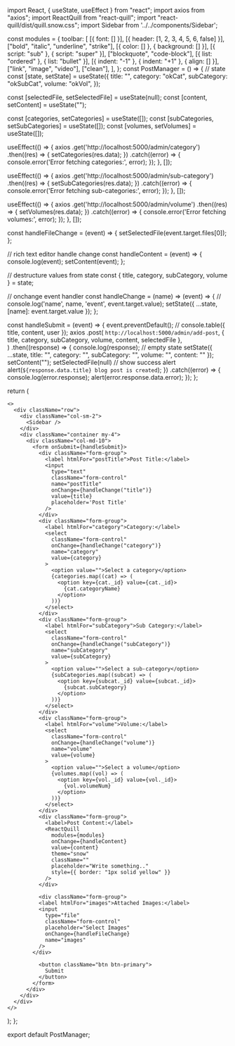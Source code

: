 import React, { useState, useEffect } from "react";
import axios from "axios";
import ReactQuill from "react-quill";
import "react-quill/dist/quill.snow.css";
import Sidebar from '../../components/Sidebar';

const modules = {
  toolbar: [
    [{ font: [] }],
    [{ header: [1, 2, 3, 4, 5, 6, false] }],
    ["bold", "italic", "underline", "strike"],
    [{ color: [] }, { background: [] }],
    [{ script: "sub" }, { script: "super" }],
    ["blockquote", "code-block"],
    [{ list: "ordered" }, { list: "bullet" }],
    [{ indent: "-1" }, { indent: "+1" }, { align: [] }],
    ["link", "image", "video"],
    ["clean"],
  ],
};
const PostManager = () => {
  // state
  const [state, setState] = useState({
    title: "",
    category: "okCat",
    subCategory: "okSubCat",
    volume: "okVol",
  });

  const [selectedFile, setSelectedFile] = useState(null);
  const [content, setContent] = useState("");
  
  const [categories, setCategories] = useState([]);
  const [subCategories, setSubCategories] = useState([]);
  const [volumes, setVolumes] = useState([]);

  useEffect(() => {
    axios
      .get('http://localhost:5000/admin/category')
      .then((res) => {
        setCategories(res.data);
      })
      .catch((error) => {
        console.error('Error fetching categories:', error);
      });
  }, []);

  useEffect(() => {
    axios
      .get('http://localhost:5000/admin/sub-category')
      .then((res) => {
        setSubCategories(res.data);
      })
      .catch((error) => {
        console.error('Error fetching sub-categories:', error);
      });
  }, []);

  useEffect(() => {
    axios
      .get('http://localhost:5000/admin/volume')
      .then((res) => {
        setVolumes(res.data);
      })
      .catch((error) => {
        console.error('Error fetching volumes:', error);
      });
  }, []);


  const handleFileChange = (event) => {
    setSelectedFile(event.target.files[0]);
  };

  // rich text editor handle change
  const handleContent = (event) => {
    console.log(event);
    setContent(event);
  };

  // destructure values from state
  const { title, category, subCategory, volume } = state;
  
  // onchange event handler
  const handleChange = (name) => (event) => {
    // console.log('name', name, 'event', event.target.value);
    setState({ ...state, [name]: event.target.value });
  };

  const handleSubmit = (event) => {
    event.preventDefault();
    // console.table({ title, content, user });
    axios
      .post(
        `http://localhost:5000/admin/add-post`,
        { title, category, subCategory, volume, content, selectedFile },        
      )
      .then((response) => {
        console.log(response);
        // empty state
        setState({ ...state, title: "", category: "", subCategory: "", volume: "", content: "" });
        setContent("");
        setSelectedFile(null)
        // show success alert
        alert(`${response.data.title} blog post is created`);
      })
      .catch((error) => {
        console.log(error.response);
        alert(error.response.data.error);
      });
  };
  
  return (

    <>
      <div className="row">
        <div className="col-sm-2">
          <Sidebar />
        </div>
        <div className="container my-4">
          <div className="col-md-10">
            <form onSubmit={handleSubmit}>
              <div className="form-group">
                <label htmlFor="postTitle">Post Title:</label>
                <input
                  type="text"
                  className="form-control"
                  name="postTitle"
                  onChange={handleChange("title")}
                  value={title}
                  placeholder='Post Title'
                />
              </div>
              <div className="form-group">
                <label htmlFor="category">Category:</label>
                <select
                  className="form-control"
                  onChange={handleChange("category")}
                  name="category"
                  value={category}
                >
                  <option value="">Select a category</option>
                  {categories.map((cat) => (
                    <option key={cat._id} value={cat._id}>
                      {cat.categoryName}
                    </option>
                  ))}
                </select>
              </div>
              <div className="form-group">
                <label htmlFor="subCategory">Sub Category:</label>
                <select
                  className="form-control"
                  onChange={handleChange("subCategory")}
                  name="subCategory"
                  value={subCategory}
                >
                  <option value="">Select a sub-category</option>
                  {subCategories.map((subcat) => (
                    <option key={subcat._id} value={subcat._id}>
                      {subcat.subCategory}
                    </option>
                  ))}
                </select>
              </div>
              <div className="form-group">
                <label htmlFor="volume">Volume:</label>
                <select
                  className="form-control"
                  onChange={handleChange("volume")}
                  name="volume"
                  value={volume}
                >
                  <option value="">Select a volume</option>
                  {volumes.map((vol) => (
                    <option key={vol._id} value={vol._id}>
                      {vol.volumeNum}
                    </option>
                  ))}
                </select>
              </div>
              <div className="form-group">
                <label>Post Content:</label>
                <ReactQuill
                  modules={modules}
                  onChange={handleContent}
                  value={content}
                  theme="snow"
                  className=""
                  placeholder="Write something.."
                  style={{ border: "1px solid yellow" }}
                />
              </div>

              <div className="form-group">
              <label htmlFor="images">Attached Images:</label>
              <input
                type="file"
                className="form-control"
                placeholder="Select Images"
                onChange={handleFileChange}
                name="images"
              />
            </div>

              <button className="btn btn-primary">
                Submit
              </button>
            </form>
          </div>
        </div>
      </div>
    </>
    
  );
};

export default PostManager;